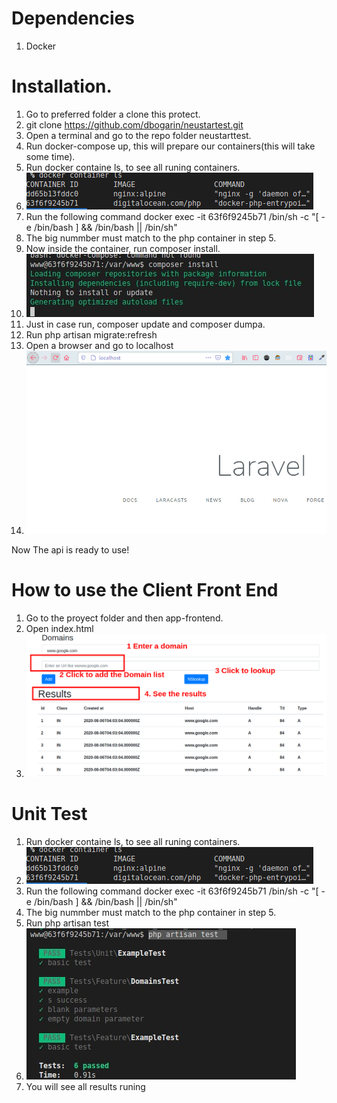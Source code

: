
# Dependencies 
1. Docker

# Installation.

1. Go to preferred folder a clone this protect.
1. git clone https://github.com/dbogarin/neustartest.git
1. Open a terminal and go to the repo folder neustarttest.
1. Run docker-compose up, this will prepare our containers(this will take some time).
1. Run docker containe ls, to see all runing containers.
1. ![alt text](/readme/images/dockerls.jpg)
1. Run the following command docker exec -it 63f6f9245b71  /bin/sh -c "[ -e /bin/bash ] && /bin/bash || /bin/sh"
1. The big nummber must match to the php container in step 5.
1. Now inside the container, run composer install.
1. ![alt text](/readme/images/composerinstall.jpg)
1. Just in case run, composer update and composer dumpa.
1. Run php artisan migrate:refresh
1. Open a browser and go to localhost
1. ![alt text](/readme/images/localhost.jpg)

Now The api is ready to use!

# How to use the Client Front End

1. Go to the proyect folder and then app-frontend.
1. Open index.html
1. ![alt text](/readme/images/frontend.png)

# Unit Test
1. Run docker containe ls, to see all runing containers.
1. ![alt text](/readme/images/dockerls.jpg)
1. Run the following command docker exec -it 63f6f9245b71  /bin/sh -c "[ -e /bin/bash ] && /bin/bash || /bin/sh"
1. The big nummber must match to the php container in step 5.
1. Run php artisan test
1. ![alt text](/readme/images/unitest.jpg)
1. You will see all results runing




